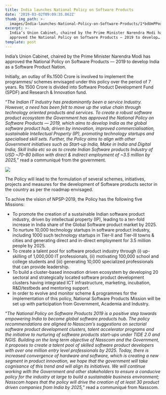 ```yaml
---
title: India launches National Policy on Software Products
date: '2019-03-02T09:09:35.062Z'
thumb_img_path: >-
  images/India-launches-National-Policy-on-Software-Products/1*bdUmPPoxdAITTRkpkEi1jA.jpeg
excerpt: >-
  India’s Union Cabinet, chaired by the Prime Minister Narendra Modi has
  approved the National Policy on Software Products — 2019 to develop…
template: post
---
```

India’s Union Cabinet, chaired by the Prime Minister Narendra Modi has approved the National Policy on Software Products — 2019 to develop India as a Software Product Nation.

Initially, an outlay of Rs.1500 Crore is involved to implement the programmes/ schemes envisaged under this policy over the period of 7 years. Rs 1500 Crore is divided into Software Product Development Fund (SPDF) and Research & Innovation fund.

“*The Indian IT Industry has predominantly been a service Industry. However, a need has been felt to move up the value chain through technology oriented products and services. To create a robust software product ecosystem the Government has approved the National Policy on Software Products — 2019, which aims to develop India as the global software product hub, driven by innovation, improved commercialisation, sustainable Intellectual Property (IP), promoting technology start­ups and specialised skill sets. Further, the Policy aims to align with other Government initiatives such as Start-up India, Make in India and Digital India, Skill India etc so as to create Indian Software products Industry of USD ~70–80 billion with direct & indirect employment of ~3.5 million by 2025,*” read a communiqué from the government.

![](/images/India-launches-National-Policy-on-Software-Products/1*bdUmPPoxdAITTRkpkEi1jA.jpeg)

The Policy will lead to the formulation of several schemes, initiatives, projects and measures for the development of Software products sector in the country as per the roadmap envisaged.

To achive the vision of NPSP-2019, the Policy has the following five Missions:

*   To promote the creation of a sustainable Indian software product industry, driven by intellectual property (IP), leading to a ten-fold increase in India share of the Global Software product market by 2025.
*   To nurture 10,000 technology startups in software product industry, including 1000 such technology startups in Tier-II and Tier-III towns & cities and generating direct and in-direct employment for 3.5 million people by 2025.
*   To create a talent pool for software product industry through (i) up-skilling of 1,000,000 IT professionals, (ii) motivating 100,000 school and college students and (iii) generating 10,000 specialized professionals that can provide leadership.
*   To build a cluster-based innovation driven ecosystem by developing 20 sectoral and strategically located software product development clusters having integrated ICT infrastructure, marketing, incubation, R&D/testbeds and mentoring support.
*   In order to evolve and monitor scheme & programmes for the implementation of this policy, National Software Products Mission will be set up with participation from Government, Academia and Industry.

“*The National Policy on Software Products 2019 is a positive step towards empowering India to become global software products hub. The policy recommendations are aligned to Nasscom’s suggestions on sectorial software product development clusters, talent accelerator programs and the initiative to nurturing of software products start-ups under TIDE 2.0 and NGIS. Building on the long term objective of Nasscom and the Government, it proposes to create a talent pool of skilled software product developers with over one million entry level professionals by 2025. Today, there is increased convergence of hardware and software, which is creating a new segment in product innovation, we hope that the government will take cognisance of this trend and will align its initiatives. We will continue working with the Government and other stakeholders to ensure a conducive policy for the industry at large to build a sustainable business environment; Nasscom hopes that the policy will drive the creation of at least 30 product driven companies from India by 2025,*” read a communiqué from Nasscom.
